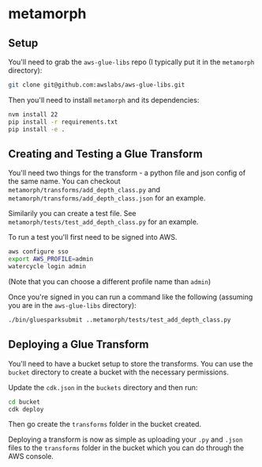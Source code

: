 # metamorph

## Setup

You'll need to grab the `aws-glue-libs` repo (I typically put it in the `metamorph` directory):

```bash
git clone git@github.com:awslabs/aws-glue-libs.git
```

Then you'll need to install `metamorph` and its dependencies:

```bash
nvm install 22
pip install -r requirements.txt
pip install -e .
```

## Creating and Testing a Glue Transform 

You'll need two things for the transform - a python file and json config of the same name. 
You can checkout `metamorph/transforms/add_depth_class.py` and `metamorph/transforms/add_depth_class.json` for an example.

Similarily you can create a test file. See `metamorph/tests/test_add_depth_class.py` for an example.

To run a test you'll first need to be signed into AWS.

```bash
aws configure sso
export AWS_PROFILE=admin
watercycle login admin
```

(Note that you can choose a different profile name than `admin`)

Once you're signed in you can run a command like the following (assuming you are in the `aws-glue-libs` directory):

```bash
./bin/gluesparksubmit ..metamorph/tests/test_add_depth_class.py
```

## Deploying a Glue Transform

You'll need to have a bucket setup to store the transforms. You can use the `bucket` directory to create a bucket with the necessary permissions.

Update the `cdk.json` in the `buckets` directory and then run:

```bash
cd bucket
cdk deploy
```

Then go create the `transforms` folder in the bucket created. 

Deploying a transform is now as simple as uploading your `.py` and `.json` files to the `transforms` folder in the bucket which you can do through the AWS console. 

